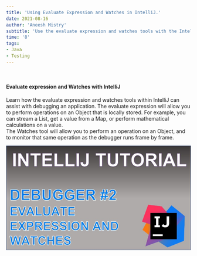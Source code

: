 ```yaml
---
title: 'Using Evaluate Expression and Watches in IntelliJ.'
date: 2021-08-16
author: 'Aneesh Mistry'
subtitle: 'Use the evaluate expression and watches tools with the IntelliJ debugger to monitor Objects as they are modified frame by frame.'
time: '8'
tags:
- Java
- Testing
---
```


<br>
<h4>Evaluate expression and Watches with IntelliJ</h4>
<p>
Learn how the evaluate expression and watches tools within IntelliJ can assist with debugging an application. 
The evaluate expression will allow you to perform operations on an Object that is locally stored. For example, you can stream a List, get a value from a Map, or perform mathematical calculations on a value. 
<br>
The Watches tool will allow you to perform an operation on an Object, and to monitor that same operation as the debugger runs frame by frame.

[![YouTube video link](../images/064_evalExp.jpg)](https://youtu.be/u5NSgMCkqOg )
</p>
